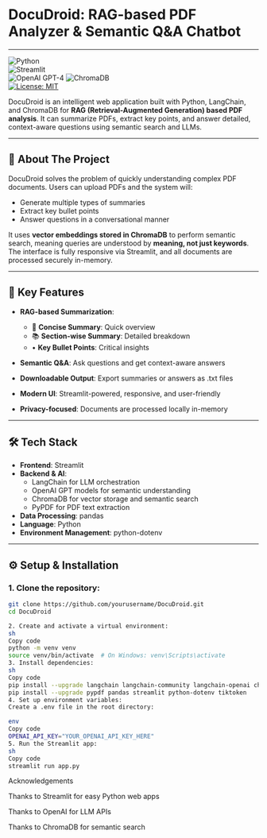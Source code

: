 # DocuDroid: RAG-based PDF Analyzer & Semantic Q&A Chatbot

---

![Python](https://img.shields.io/badge/Python-3.9%2B-blue?logo=python)  
![Streamlit](https://img.shields.io/badge/Streamlit-1.30%2B-red?logo=streamlit)  
![OpenAI GPT-4](https://img.shields.io/badge/OpenAI-GPT--4-blue?logo=openai)
![ChromaDB](https://img.shields.io/badge/ChromaDB-VectorDB-green)  
[![License: MIT](https://img.shields.io/badge/License-MIT-yellow.svg)](https://opensource.org/licenses/MIT)

DocuDroid is an intelligent web application built with Python, LangChain, and ChromaDB for **RAG (Retrieval-Augmented Generation) based PDF analysis**. It can summarize PDFs, extract key points, and answer detailed, context-aware questions using semantic search and LLMs.

---

## 🚀 About The Project

DocuDroid solves the problem of quickly understanding complex PDF documents. Users can upload PDFs and the system will:

- Generate multiple types of summaries
- Extract key bullet points
- Answer questions in a conversational manner

It uses **vector embeddings stored in ChromaDB** to perform semantic search, meaning queries are understood by **meaning, not just keywords**. The interface is fully responsive via Streamlit, and all documents are processed securely in-memory.

---

## 🔑 Key Features

- **RAG-based Summarization**:

  - 🎯 **Concise Summary**: Quick overview
  - 📚 **Section-wise Summary**: Detailed breakdown
  - • **Key Bullet Points**: Critical insights

- **Semantic Q&A**: Ask questions and get context-aware answers

- **Downloadable Output**: Export summaries or answers as .txt files

- **Modern UI**: Streamlit-powered, responsive, and user-friendly

- **Privacy-focused**: Documents are processed locally in-memory

---

## 🛠️ Tech Stack

- **Frontend**: Streamlit
- **Backend & AI**:
  - LangChain for LLM orchestration
  - OpenAI GPT models for semantic understanding
  - ChromaDB for vector storage and semantic search
  - PyPDF for PDF text extraction
- **Data Processing**: pandas
- **Language**: Python
- **Environment Management**: python-dotenv

---

## ⚙️ Setup & Installation

### 1. Clone the repository:

```sh
git clone https://github.com/yourusername/DocuDroid.git
cd DocuDroid

2. Create and activate a virtual environment:
sh
Copy code
python -m venv venv
source venv/bin/activate  # On Windows: venv\Scripts\activate
3. Install dependencies:
sh
Copy code
pip install --upgrade langchain langchain-community langchain-openai chromadb
pip install --upgrade pypdf pandas streamlit python-dotenv tiktoken
4. Set up environment variables:
Create a .env file in the root directory:

env
Copy code
OPENAI_API_KEY="YOUR_OPENAI_API_KEY_HERE"
5. Run the Streamlit app:
sh
Copy code
streamlit run app.py
```

Acknowledgements

Thanks to Streamlit for easy Python web apps

Thanks to OpenAI for LLM APIs

Thanks to ChromaDB for semantic search
